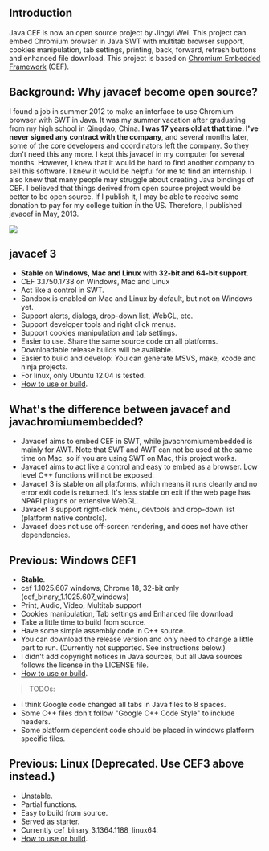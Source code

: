 ## Introduction ##
Java CEF is now an open source project by Jingyi Wei. This project can embed Chromium browser in Java SWT with multitab browser support, cookies manipulation, tab settings, printing, back, forward, refresh buttons and enhanced file download. This project is based on [Chromium Embedded Framework](http://code.google.com/p/chromiumembedded/) (CEF).

## Background: Why javacef become open source? ##
I found a job in summer 2012 to make an interface to use Chromium browser with SWT in Java. It was my summer vacation after graduating from my high school in Qingdao, China. **I was 17 years old at that time. I've never signed any contract with the company**, and several months later, some of the core developers and coordinators left the company. So they don't need this any more. I kept this javacef in my computer for several months. However, I knew that it would be hard to find another company to sell this software. I knew it would be helpful for me to find an internship. I also knew that many people may struggle about creating Java bindings of CEF. I believed that things derived from open source project would be better to be open source. If I publish it, I may be able to receive some donation to pay for my college tuition in the US. Therefore, I published javacef in May, 2013.

[![](https://www.paypalobjects.com/en_US/i/btn/btn_donate_LG.gif)](https://www.paypal.com/cgi-bin/webscr?cmd=_s-xclick&hosted_button_id=9XACJ27BHJ35U)

## javacef 3 ##
  * **Stable** on **Windows, Mac and Linux** with **32-bit and 64-bit support**.
  * CEF 3.1750.1738 on Windows, Mac and Linux
  * Act like a control in SWT.
  * Sandbox is enabled on Mac and Linux by default, but not on Windows yet.
  * Support alerts, dialogs, drop-down list, WebGL, etc.
  * Support developer tools and right click menus.
  * Support cookies manipulation and tab settings.
  * Easier to use. Share the same source code on all platforms.
  * Downloadable release builds will be available.
  * Easier to build and develop: You can generate MSVS, make, xcode and ninja projects.
  * For linux, only Ubuntu 12.04 is tested.
  * [How to use or build](CEF3Instructions.md).

## What's the difference between javacef and javachromiumembedded? ##
  * Javacef aims to embed CEF in SWT, while javachromiumembedded is mainly for AWT. Note that SWT and AWT can not be used at the same time on Mac, so if you are using SWT on Mac, this project works.
  * Javacef aims to act like a control and easy to embed as a browser. Low level C++ functions will not be exposed.
  * Javacef 3 is stable on all platforms, which means it runs cleanly and no error exit code is returned. It's less stable on exit if the web page has NPAPI plugins or extensive WebGL.
  * Javacef 3 support right-click menu, devtools and drop-down list (platform native controls).
  * Javacef does not use off-screen rendering, and does not have other dependencies.

## Previous: Windows CEF1 ##
  * **Stable**.
  * cef 1.1025.607 windows, Chrome 18, 32-bit only (cef\_binary\_1.1025.607\_windows)
  * Print, Audio, Video, Multitab support
  * Cookies manipulation, Tab settings and Enhanced file download
  * Take a little time to build from source.
  * Have some simple assembly code in C++ source.
  * You can download the release version and only need to change a little part to run. (Currently not supported. See instructions below.)
  * I didn't add copyright notices in Java sources, but all Java sources follows the license in the LICENSE file.
  * [How to use or build](WindowsInstructions.md).

> TODOs:
  * I think Google code changed all tabs in Java files to 8 spaces.
  * Some C++ files don't follow "Google C++ Code Style" to include headers.
  * Some platform dependent code should be placed in windows platform specific files.

## Previous: Linux (Deprecated. Use CEF3 above instead.) ##
  * Unstable.
  * Partial functions.
  * Easy to build from source.
  * Served as starter.
  * Currently cef\_binary\_3.1364.1188\_linux64.
  * [How to use or build](LinuxInstructions.md).